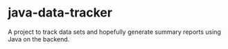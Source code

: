 # java-data-tracker
A project to track data sets and hopefully generate summary reports using Java on the backend.
